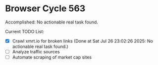# Browser Cycle 563

Accomplished: No actionable real task found.

Current TODO List:

- [x] Crawl xmrt.io for broken links  (Done at Sat Jul 26 23:02:26 2025: No actionable real task found.)
- [ ] Analyze traffic sources
- [ ] Automate scraping of market cap sites